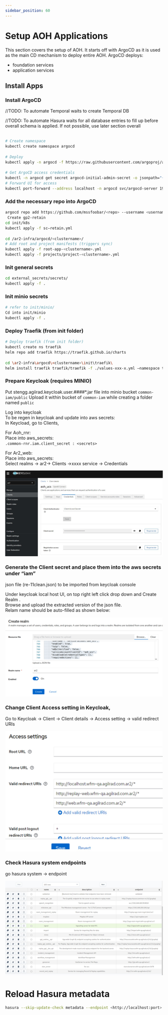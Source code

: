 ```yaml
---
sidebar_position: 60
---
```


# Setup AOH Applications

This section covers the setup of AOH.
It starts off with ArgoCD as it is used as the main CD mechanism to deploy entire AOH.
ArgoCD deploys:
- foundation services
- application services


## Install Apps

### Install ArgoCD
//TODO: To automate Temporal waits to create Temporal DB

//TODO: To automate Hasura waits for all database entries to fill up before overall schema is applied. If not possible, use later section overall


```bash

# Create namespace
kubectl create namespace argocd
 
# Deploy
kubectl apply -n argocd -f https://raw.githubusercontent.com/argoproj/argo-cd/stable/manifests/install.yaml
 
# Get ArgoCD access credentials
kubectl -n argocd get secret argocd-initial-admin-secret -o jsonpath="{.data.password}" | base64 -d; echo
# Forward UI for access
kubectl port-forward --address localhost -n argocd svc/argocd-server 19080:80
```

### Add the necessary repo into ArgoCD
```bash
argocd repo add https://github.com/mssfoobar/<repo> --username <username> --password <git_key> --insecure-skip-server-verification
 Create gp2-retain
cd init/k8s
kubectl apply -f sc—retain.yml
 
cd /ar2-infra/argocd/<clustername>/
# Add root and project manifests (triggers sync)
kubectl apply -f root-app-<clustername>.yml
kubectl apply -f projects/project-<clustername>.yml
```

### Init general secrets
```bash
cd external_secrets/secrets/
kubectl apply -f .
```

### Init minio secrets
```bash
# refer to init/minio/
Cd into init/minio
kubectl apply -f .
```

### Deploy Traefik (from init folder)
```bash
# Deploy traefik (from init folder)
kubectl create ns traefik
helm repo add traefik https://traefik.github.io/charts

cd \ar2-infra\argocd\<clustername>\init\traefik\
helm install traefik traefik/traefik -f ./values-xxx-x.yml –namespace traefik

```

### Prepare Keycloak (requires MINIO)
Put stengg.agiirad.keycloak.user.*#*#*#*#*.jar file into minio bucket `common-iam/public`
Upload it within bucket of `common-iam` while creating a folder named `public`

Log into keycloak  
To be regen in keycloak and update into aws secrets:  
In Keycload, go to Clients,  

For Aoh_rnr:  
Place into aws_secrets:  
`.common-rnr.iam.client_secret : <secrets>`

For Ar2_web:  
Place into aws_secrets:  
Select realms -> ar2-> Clients ->xxxx service -> Credentials  

![kc1](/img/keycloak/keycloak_client_details_credentials.jpg)


### Generate the Client secret and place them into the aws secrets under “iam”

json file (re-11clean.json) to be imported from keycloak console

Under keycloak local host UI, on top right left click drop down and Create Realm .  
Browse and upload the extracted version  of the json file.  
Relam name should be auto-filled as shown below:  

![kc2](/img/keycloak/deploy-keycloak-create-realm-check.jpg)

### Change Client Access setting in Keycloak,
Go to Keycloak -> Client -> Client details -> Access setting -> valid redirect URIs

![kc3](/img/keycloak/deploy-keycloak-client-redirect-check.jpg)

### Check Hasura system endpoints
go hasura
system -> endpoint

![h3](/img/deploy-hasura-endpoint-check.jpg)


# Reload Hasura metadata
```bash
hasura --skip-update-check metadata --endpoint <http://localhost:port> --admin-secret <hasura-admin-secret> reload
```
